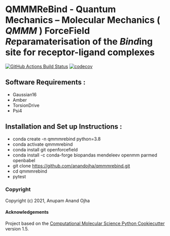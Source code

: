 # QMMMReBind - Quantum Mechanics – Molecular Mechanics ( *QMMM* ) ForceField *Re*paramaterisation of the *Bind*ing site for receptor-ligand complexes

[//]: # (Badges)
[![GitHub Actions Build Status](https://github.com/anandojha/qmmmrebind/workflows/CI/badge.svg)](https://github.com/anandojha/qmmmrebind/actions?query=workflow%3ACI)
[![codecov](https://codecov.io/gh/anandojha/QMMMReBind/branch/master/graph/badge.svg)](https://codecov.io/gh/anandojha/QMMMReBind/branch/master)

## Software Requirements :
* Gaussian16
* Amber
* TorsionDrive
* Psi4

## Installation and Set up Instructions :
* conda create -n qmmmrebind python=3.8
* conda activate qmmmrebind
* conda install git openforcefield
* conda install -c conda-forge biopandas mendeleev openmm parmed openbabel 
* git clone https://github.com/anandojha/qmmmrebind.git
* cd qmmmrebind
* pytest 

### Copyright

Copyright (c) 2021, Anupam Anand Ojha

#### Acknowledgements
 
Project based on the 
[Computational Molecular Science Python Cookiecutter](https://github.com/molssi/cookiecutter-cms) version 1.5.
